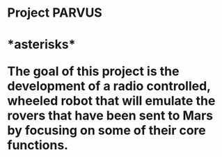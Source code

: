 <h1>Project PARVUS<h1>
*asterisks*

The goal of this project is the development of a radio controlled,
wheeled robot that will emulate the rovers that have been sent to Mars
by focusing on some of their core functions. 
